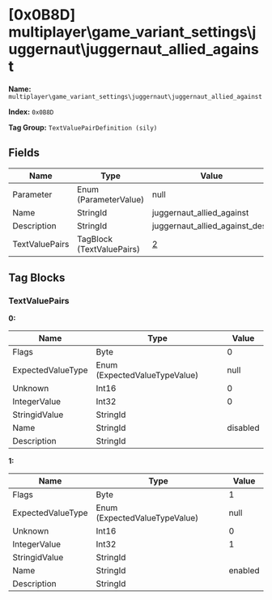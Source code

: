 # [0x0B8D] multiplayer\game_variant_settings\juggernaut\juggernaut_allied_against

**Name:** ```multiplayer\game_variant_settings\juggernaut\juggernaut_allied_against```

**Index:** ```0x0B8D```

**Tag Group:** ```TextValuePairDefinition (sily)```

## Fields

Name	| Type	| Value
---	|---	|---	|
Parameter	|Enum (ParameterValue)	|null
Name	|StringId	|juggernaut_allied_against
Description	|StringId	|juggernaut_allied_against_desc
TextValuePairs	|TagBlock (TextValuePairs)	|[2](#textvaluepairs)


## Tag Blocks

### TextValuePairs

**0:**

Name	| Type	| Value
---	|---	|---	|
Flags	|Byte	|0
ExpectedValueType	|Enum (ExpectedValueTypeValue)	|null
Unknown	|Int16	|0
IntegerValue	|Int32	|0
StringidValue	|StringId	|
Name	|StringId	|disabled
Description	|StringId	|


**1:**

Name	| Type	| Value
---	|---	|---	|
Flags	|Byte	|1
ExpectedValueType	|Enum (ExpectedValueTypeValue)	|null
Unknown	|Int16	|0
IntegerValue	|Int32	|1
StringidValue	|StringId	|
Name	|StringId	|enabled
Description	|StringId	|


